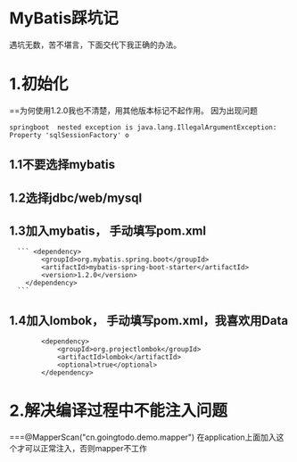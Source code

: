 # MyBatis踩坑记
遇坑无数，苦不堪言，下面交代下我正确的办法。
# 1.初始化
 ==为何使用1.2.0我也不清楚，用其他版本标记不起作用。
   因为出现问题
   ```$xslt
springboot  nested exception is java.lang.IllegalArgumentException: Property 'sqlSessionFactory' o
```
## 1.1不要选择mybatis
## 1.2选择jdbc/web/mysql
## 1.3加入mybatis，  手动填写pom.xml
      ``` <dependency>
            <groupId>org.mybatis.spring.boot</groupId>
            <artifactId>mybatis-spring-boot-starter</artifactId>
            <version>1.2.0</version>
        </dependency>  
      ```
      
 ## 1.4加入lombok，  手动填写pom.xml，我喜欢用Data
 ```
         <dependency>
             <groupId>org.projectlombok</groupId>
             <artifactId>lombok</artifactId>
             <optional>true</optional>
         </dependency>
  ```    
 # 2.解决编译过程中不能注入问题
  ===@MapperScan("cn.goingtodo.demo.mapper")
  在application上面加入这个才可以正常注入，否则mapper不工作